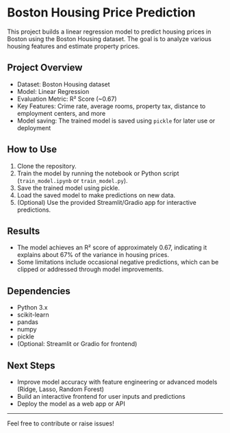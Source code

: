 # Boston Housing Price Prediction

This project builds a linear regression model to predict housing prices in Boston using the Boston Housing dataset. The goal is to analyze various housing features and estimate property prices.

## Project Overview

- Dataset: Boston Housing dataset
- Model: Linear Regression
- Evaluation Metric: R² Score (~0.67)
- Key Features: Crime rate, average rooms, property tax, distance to employment centers, and more
- Model saving: The trained model is saved using `pickle` for later use or deployment

## How to Use

1. Clone the repository.
2. Train the model by running the notebook or Python script (`train_model.ipynb` or `train_model.py`).
3. Save the trained model using pickle.
4. Load the saved model to make predictions on new data.
5. (Optional) Use the provided Streamlit/Gradio app for interactive predictions.

## Results

- The model achieves an R² score of approximately 0.67, indicating it explains about 67% of the variance in housing prices.
- Some limitations include occasional negative predictions, which can be clipped or addressed through model improvements.

## Dependencies

- Python 3.x
- scikit-learn
- pandas
- numpy
- pickle
- (Optional: Streamlit or Gradio for frontend)

## Next Steps

- Improve model accuracy with feature engineering or advanced models (Ridge, Lasso, Random Forest)
- Build an interactive frontend for user inputs and predictions
- Deploy the model as a web app or API

---

Feel free to contribute or raise issues!

